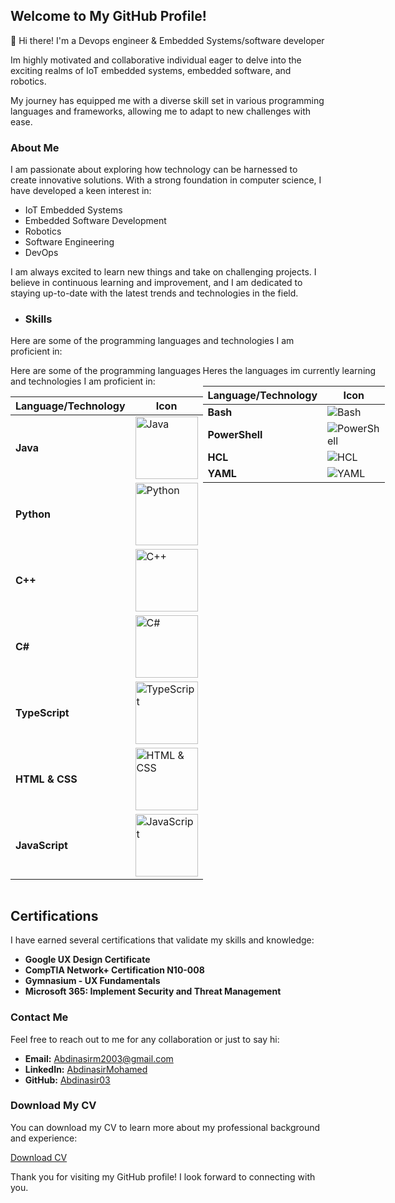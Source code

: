 ## Welcome to My GitHub Profile!

👋 Hi there! I'm a Devops engineer & Embedded Systems/software developer

Im highly motivated and collaborative individual eager to delve into the exciting realms of IoT embedded systems, embedded software, and robotics. 

My journey has equipped me with a diverse skill set in various programming languages and frameworks, allowing me to adapt to new challenges with ease.
### About Me

I am passionate about exploring how technology can be harnessed to create innovative solutions. With a strong foundation in computer science, I have developed a keen interest in:

- IoT Embedded Systems
- Embedded Software Development
- Robotics
- Software Engineering
- DevOps

I am always excited to learn new things and take on challenging projects. I believe in continuous learning and improvement, and I am dedicated to staying up-to-date with the latest trends and technologies in the field.

- ### Skills

Here are some of the programming languages and technologies I am proficient in:

<div style="display: flex; justify-content: space-between;">

<div>
Here are some of the programming languages and technologies I am proficient in:

| Language/Technology | Icon |
| ------------------- | ---- |
| **Java**            | <img width="100" alt="Java" src="https://github.com/Abdinasir03/Abdinasir03/assets/115896606/d091104f-e7d9-4df5-837c-5d2b2b1aa980"> |
| **Python**          | <img width="100" alt="Python" src="https://github.com/Abdinasir03/Abdinasir03/assets/115896606/39026a0d-0636-4ed0-b381-1d2d420a262d"> |
| **C++**             | <img width="100" alt="C++" src="https://github.com/Abdinasir03/Abdinasir03/assets/115896606/08bd2ad0-3c20-40d6-8ffb-f8a5dce0a41d"> |
| **C#**              | <img width="100" alt="C#" src="https://github.com/Abdinasir03/Abdinasir03/assets/115896606/5c464694-9d72-4033-9c24-61caf246e32d"> |
| **TypeScript**      | <img width="100" alt="TypeScript" src="https://github.com/Abdinasir03/Abdinasir03/assets/115896606/f30a694b-e35e-40c8-a62b-c1495786fa4b"> |
| **HTML & CSS**      | <img width="100" alt="HTML & CSS" src="https://github.com/Abdinasir03/Abdinasir03/assets/115896606/ff281b74-d7de-497c-88aa-af3225cca97c"> |
| **JavaScript**      | <img width="100" alt="JavaScript" src="https://github.com/Abdinasir03/Abdinasir03/assets/115896606/84505f77-635c-45a1-8b51-c65496ba0bb1"> |
</div>

<div>
Heres the languages im currently learning

| Language/Technology | Icon |
| ------------------- | ---- |
| **Bash**            | <img src="https://img.shields.io/badge/Bash-4EAA25?style=for-the-badge&logo=gnu-bash&logoColor=white" alt="Bash"/> |
| **PowerShell**      | <img src="https://img.shields.io/badge/PowerShell-5391FE?style=for-the-badge&logo=powershell&logoColor=white" alt="PowerShell"/> |
| **HCL**             | <img src="https://img.shields.io/badge/HCL-555?style=for-the-badge&logo=hashicorp&logoColor=white" alt="HCL"/> |
| **YAML**            | <img src="https://img.shields.io/badge/YAML-000?style=for-the-badge&logo=yaml&logoColor=white" alt="YAML"/> |
</div>

</div>

## Certifications

I have earned several certifications that validate my skills and knowledge:

- **Google UX Design Certificate**
- **CompTIA Network+ Certification N10-008**
- **Gymnasium - UX Fundamentals**
- **Microsoft 365: Implement Security and Threat Management**

### Contact Me

Feel free to reach out to me for any collaboration or just to say hi:

- **Email:** [Abdinasirm2003@gmail.com](mailto:Abdinasirm2003@gmail.com)
- **LinkedIn:** [AbdinasirMohamed](https://www.linkedin.com/in/abdinasir-mohamed-357537254)
- **GitHub:** [Abdinasir03](https://github.com/Abdinasir03)

### Download My CV

You can download my CV to learn more about my professional background and experience:

[Download CV](Abdinasir-Mohamed-FlowCV-Resume-20240512%20(1).pdf)

Thank you for visiting my GitHub profile! I look forward to connecting with you.
<!--
**Abdinasir03/Abdinasir03** is a ✨ _special_ ✨ repository because its `README.md` (this file) appears on your GitHub profile.

Here are some ideas to get you started:

- 🔭 I’m currently working on ...
- 🌱 I’m currently learning ...
- 👯 I’m looking to collaborate on ...
- 🤔 I’m looking for help with ...
- 💬 Ask me about ...
- 📫 How to reach me: ...
- ⚡ Fun fact: ...
-->
